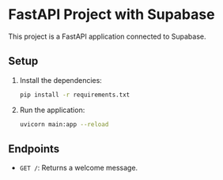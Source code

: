 # FastAPI Project with Supabase

This project is a FastAPI application connected to Supabase.

## Setup

1. Install the dependencies:
   ```bash
   pip install -r requirements.txt
   ```
2. Run the application:
   ```bash
   uvicorn main:app --reload
   ```

## Endpoints

- `GET /`: Returns a welcome message.
